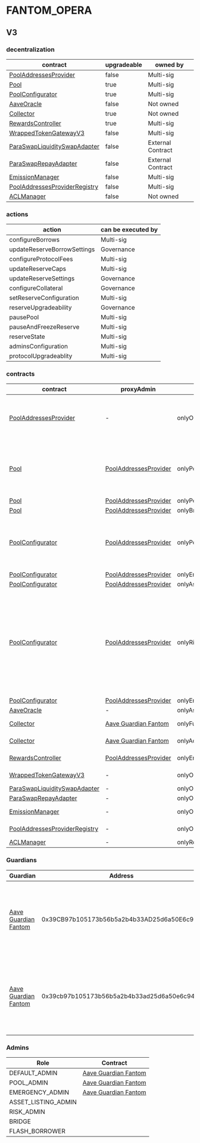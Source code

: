 # FANTOM_OPERA 
## V3 
### decentralization
| contract |upgradeable |owned by |
|----------|----------|----------|
|  [PoolAddressesProvider](https://ftmscan.com/address/0xa97684ead0e402dC232d5A977953DF7ECBaB3CDb) |  false |  Multi-sig | |--------|--------|--------|
|  [Pool](https://ftmscan.com/address/0x794a61358D6845594F94dc1DB02A252b5b4814aD) |  true |  Multi-sig | |--------|--------|--------|
|  [PoolConfigurator](https://ftmscan.com/address/0x8145eddDf43f50276641b55bd3AD95944510021E) |  true |  Multi-sig | |--------|--------|--------|
|  [AaveOracle](https://ftmscan.com/address/0xfd6f3c1845604C8AE6c6E402ad17fb9885160754) |  false |  Not owned | |--------|--------|--------|
|  [Collector](https://ftmscan.com/address/0xBe85413851D195fC6341619cD68BfDc26a25b928) |  true |  Not owned | |--------|--------|--------|
|  [RewardsController](https://ftmscan.com/address/0x929EC64c34a17401F460460D4B9390518E5B473e) |  true |  Multi-sig | |--------|--------|--------|
|  [WrappedTokenGatewayV3](https://ftmscan.com/address/0x1DcDA4de2Bf6c7AD9a34788D22aE6b7d55016e1f) |  false |  Multi-sig | |--------|--------|--------|
|  [ParaSwapLiquiditySwapAdapter](https://ftmscan.com/address/0xE387c6053CE8EC9f8C3fa5cE085Af73114a695d3) |  false |  External Contract | |--------|--------|--------|
|  [ParaSwapRepayAdapter](https://ftmscan.com/address/0x1408401B2A7E28cB747b3e258D0831Fc926bAC51) |  false |  External Contract | |--------|--------|--------|
|  [EmissionManager](https://ftmscan.com/address/0x048f2228D7Bf6776f99aB50cB1b1eaB4D1d4cA73) |  false |  Multi-sig | |--------|--------|--------|
|  [PoolAddressesProviderRegistry](https://ftmscan.com/address/0x770ef9f4fe897e59daCc474EF11238303F9552b6) |  false |  Multi-sig | |--------|--------|--------|
|  [ACLManager](https://ftmscan.com/address/0xa72636CbcAa8F5FF95B2cc47F3CDEe83F3294a0B) |  false |  Not owned | |--------|--------|--------|

### actions
| action |can be executed by |
|----------|----------|
|  configureBorrows |  Multi-sig | |--------|--------|
|  updateReserveBorrowSettings |  Governance | |--------|--------|
|  configureProtocolFees |  Multi-sig | |--------|--------|
|  updateReserveCaps |  Multi-sig | |--------|--------|
|  updateReserveSettings |  Governance | |--------|--------|
|  configureCollateral |  Governance | |--------|--------|
|  setReserveConfiguration |  Multi-sig | |--------|--------|
|  reserveUpgradeability |  Governance | |--------|--------|
|  pausePool |  Multi-sig | |--------|--------|
|  pauseAndFreezeReserve |  Multi-sig | |--------|--------|
|  reserveState |  Multi-sig | |--------|--------|
|  adminsConfiguration |  Multi-sig | |--------|--------|
|  protocolUpgradeablity |  Multi-sig | |--------|--------|

### contracts
| contract |proxyAdmin |modifier |permission owner |functions |
|----------|----------|----------|----------|----------|
|  [PoolAddressesProvider](https://ftmscan.com/address/0xa97684ead0e402dC232d5A977953DF7ECBaB3CDb) |  - |  onlyOwner |  [Aave Guardian Fantom](https://ftmscan.com/address/0x39CB97b105173b56b5a2b4b33AD25d6a50E6c949) |  setMarketId, setAddress, setAddressAsProxy, setPoolImpl, setPoolConfiguratorImpl, setPriceOracle, setACLManager, setACLAdmin, setPriceOracleSentinel, setPoolDataProvider | |--------|--------|--------|--------|--------|
|  [Pool](https://ftmscan.com/address/0x794a61358D6845594F94dc1DB02A252b5b4814aD) |  [PoolAddressesProvider](https://ftmscan.com/address/0xa97684ead0e402dC232d5A977953DF7ECBaB3CDb) |  onlyPoolConfigurator |  [PoolConfigurator](https://ftmscan.com/address/0x8145eddDf43f50276641b55bd3AD95944510021E) |  initReserve, dropReserve, setReserveInterestRateStrategyAddress, setConfiguration, updateBridgeProtocolFee, updateFlashloanPremiums, configureEModeCategory, resetIsolationModeTotalDebt | |--------|--------|--------|--------|--------|
|  [Pool](https://ftmscan.com/address/0x794a61358D6845594F94dc1DB02A252b5b4814aD) |  [PoolAddressesProvider](https://ftmscan.com/address/0xa97684ead0e402dC232d5A977953DF7ECBaB3CDb) |  onlyPoolAdmin |  [Aave Guardian Fantom](https://ftmscan.com/address/0x39CB97b105173b56b5a2b4b33AD25d6a50E6c949) |  rescueTokens | |--------|--------|--------|--------|--------|
|  [Pool](https://ftmscan.com/address/0x794a61358D6845594F94dc1DB02A252b5b4814aD) |  [PoolAddressesProvider](https://ftmscan.com/address/0xa97684ead0e402dC232d5A977953DF7ECBaB3CDb) |  onlyBridge |   |  mintUnbacked, backUnbacked | |--------|--------|--------|--------|--------|
|  [PoolConfigurator](https://ftmscan.com/address/0x8145eddDf43f50276641b55bd3AD95944510021E) |  [PoolAddressesProvider](https://ftmscan.com/address/0xa97684ead0e402dC232d5A977953DF7ECBaB3CDb) |  onlyPoolAdmin |  [Aave Guardian Fantom](https://ftmscan.com/address/0x39CB97b105173b56b5a2b4b33AD25d6a50E6c949) |  dropReserve, dropReserve, updateAToken, updateStableDebtToken, updateVariableDebtToken, setReserveActive, updateBridgeProtocolFee, updateFlashloanPremiumTotal, updateFlashloanPremiumToProtocol | |--------|--------|--------|--------|--------|
|  [PoolConfigurator](https://ftmscan.com/address/0x8145eddDf43f50276641b55bd3AD95944510021E) |  [PoolAddressesProvider](https://ftmscan.com/address/0xa97684ead0e402dC232d5A977953DF7ECBaB3CDb) |  onlyEmergencyAdmin |  [Aave Guardian Fantom](https://ftmscan.com/address/0x39CB97b105173b56b5a2b4b33AD25d6a50E6c949) |  setPoolPause | |--------|--------|--------|--------|--------|
|  [PoolConfigurator](https://ftmscan.com/address/0x8145eddDf43f50276641b55bd3AD95944510021E) |  [PoolAddressesProvider](https://ftmscan.com/address/0xa97684ead0e402dC232d5A977953DF7ECBaB3CDb) |  onlyAssetListingOrPoolAdmins |  [Aave Guardian Fantom](https://ftmscan.com/address/0x39CB97b105173b56b5a2b4b33AD25d6a50E6c949) |  initReserves | |--------|--------|--------|--------|--------|
|  [PoolConfigurator](https://ftmscan.com/address/0x8145eddDf43f50276641b55bd3AD95944510021E) |  [PoolAddressesProvider](https://ftmscan.com/address/0xa97684ead0e402dC232d5A977953DF7ECBaB3CDb) |  onlyRiskOrPoolAdmins |  [Aave Guardian Fantom](https://ftmscan.com/address/0x39CB97b105173b56b5a2b4b33AD25d6a50E6c949) |  setReserveBorrowing, setReserveBorrowing, configureReserveAsCollateral, setReserveStableRateBorrowing, setReserveFreeze, setBorrowableInIsolation, setReserveFactor, setDebtCeiling, setSiloedBorrowing, setBorrowCap, setSupplyCap, setLiquidationProtocolFee, setEModeCategory, setAssetEModeCategory, setUnbackedMintCap, setReserveInterestRateStrategyAddress | |--------|--------|--------|--------|--------|
|  [PoolConfigurator](https://ftmscan.com/address/0x8145eddDf43f50276641b55bd3AD95944510021E) |  [PoolAddressesProvider](https://ftmscan.com/address/0xa97684ead0e402dC232d5A977953DF7ECBaB3CDb) |  onlyEmergencyOrPoolAdmin |  [Aave Guardian Fantom](https://ftmscan.com/address/0x39CB97b105173b56b5a2b4b33AD25d6a50E6c949) |  setReservePause | |--------|--------|--------|--------|--------|
|  [AaveOracle](https://ftmscan.com/address/0xfd6f3c1845604C8AE6c6E402ad17fb9885160754) |  - |  onlyAssetListingOrPoolAdmins |  [Aave Guardian Fantom](https://ftmscan.com/address/0x39CB97b105173b56b5a2b4b33AD25d6a50E6c949) |  setAssetSources, setFallbackOracle | |--------|--------|--------|--------|--------|
|  [Collector](https://ftmscan.com/address/0xBe85413851D195fC6341619cD68BfDc26a25b928) |  [Aave Guardian Fantom](https://ftmscan.com/address/0x39CB97b105173b56b5a2b4b33AD25d6a50E6c949) |  onlyFundsAdmin |  [0xc0F0cFBbd0382BcE3B93234E4BFb31b2aaBE36aD](https://ftmscan.com/address/0xc0F0cFBbd0382BcE3B93234E4BFb31b2aaBE36aD) |  approve, transfer, setFundsAdmin, createStream | |--------|--------|--------|--------|--------|
|  [Collector](https://ftmscan.com/address/0xBe85413851D195fC6341619cD68BfDc26a25b928) |  [Aave Guardian Fantom](https://ftmscan.com/address/0x39CB97b105173b56b5a2b4b33AD25d6a50E6c949) |  onlyAdminOrRecipient |  [Aave Guardian Fantom](https://ftmscan.com/address/0x39CB97b105173b56b5a2b4b33AD25d6a50E6c949), [0xc0F0cFBbd0382BcE3B93234E4BFb31b2aaBE36aD](https://ftmscan.com/address/0xc0F0cFBbd0382BcE3B93234E4BFb31b2aaBE36aD) |  withdrawFromStream, cancelStream | |--------|--------|--------|--------|--------|
|  [RewardsController](https://ftmscan.com/address/0x929EC64c34a17401F460460D4B9390518E5B473e) |  [PoolAddressesProvider](https://ftmscan.com/address/0xa97684ead0e402dC232d5A977953DF7ECBaB3CDb) |  onlyEmissionManager |  [EmissionManager](https://ftmscan.com/address/0x048f2228D7Bf6776f99aB50cB1b1eaB4D1d4cA73) |  configureAssets, setTransferStrategy, setRewardOracle, setClaimer | |--------|--------|--------|--------|--------|
|  [WrappedTokenGatewayV3](https://ftmscan.com/address/0x1DcDA4de2Bf6c7AD9a34788D22aE6b7d55016e1f) |  - |  onlyOwner |  [Aave Guardian Fantom](https://ftmscan.com/address/0x39CB97b105173b56b5a2b4b33AD25d6a50E6c949) |  emergencyTokenTransfer, emergencyEtherTransfer | |--------|--------|--------|--------|--------|
|  [ParaSwapLiquiditySwapAdapter](https://ftmscan.com/address/0xE387c6053CE8EC9f8C3fa5cE085Af73114a695d3) |  - |  onlyOwner |  [0x4365F8e70CF38C6cA67DE41448508F2da8825500](https://ftmscan.com/address/0x4365F8e70CF38C6cA67DE41448508F2da8825500) |  rescueTokens | |--------|--------|--------|--------|--------|
|  [ParaSwapRepayAdapter](https://ftmscan.com/address/0x1408401B2A7E28cB747b3e258D0831Fc926bAC51) |  - |  onlyOwner |  [0x4365F8e70CF38C6cA67DE41448508F2da8825500](https://ftmscan.com/address/0x4365F8e70CF38C6cA67DE41448508F2da8825500) |  rescueTokens | |--------|--------|--------|--------|--------|
|  [EmissionManager](https://ftmscan.com/address/0x048f2228D7Bf6776f99aB50cB1b1eaB4D1d4cA73) |  - |  onlyOwner |  [Aave Guardian Fantom](https://ftmscan.com/address/0x39CB97b105173b56b5a2b4b33AD25d6a50E6c949) |  setClaimer, setEmissionAdmin, setRewardsController | |--------|--------|--------|--------|--------|
|  [PoolAddressesProviderRegistry](https://ftmscan.com/address/0x770ef9f4fe897e59daCc474EF11238303F9552b6) |  - |  onlyOwner |  [Aave Guardian Fantom](https://ftmscan.com/address/0x39CB97b105173b56b5a2b4b33AD25d6a50E6c949) |  registerAddressesProvider, unregisterAddressesProvider | |--------|--------|--------|--------|--------|
|  [ACLManager](https://ftmscan.com/address/0xa72636CbcAa8F5FF95B2cc47F3CDEe83F3294a0B) |  - |  onlyRole |  [Aave Guardian Fantom](https://ftmscan.com/address/0x39CB97b105173b56b5a2b4b33AD25d6a50E6c949) |  setRoleAdmin | |--------|--------|--------|--------|--------|

### Guardians 
| Guardian |Address |Owners |
|----------|----------|----------|
|  [Aave Guardian Fantom](https://ftmscan.com/address/0x39CB97b105173b56b5a2b4b33AD25d6a50E6c949) |  0x39CB97b105173b56b5a2b4b33AD25d6a50E6c949 |  [0x329c54289Ff5D6B7b7daE13592C6B1EDA1543eD4](https://ftmscan.com/address/0x329c54289Ff5D6B7b7daE13592C6B1EDA1543eD4), [0xb647055A9915bF9c8021a684E175A353525b9890](https://ftmscan.com/address/0xb647055A9915bF9c8021a684E175A353525b9890), [0x4C30E33758216aD0d676419c21CB8D014C68099f](https://ftmscan.com/address/0x4C30E33758216aD0d676419c21CB8D014C68099f), [0xf71fc92e2949ccF6A5Fd369a0b402ba80Bc61E02](https://ftmscan.com/address/0xf71fc92e2949ccF6A5Fd369a0b402ba80Bc61E02), [0xF0BA0fF18498F6fab57b8286006F9512D6aE2565](https://ftmscan.com/address/0xF0BA0fF18498F6fab57b8286006F9512D6aE2565), [0x80F11A20cd3855cAe3640558Ff320401EE970cFa](https://ftmscan.com/address/0x80F11A20cd3855cAe3640558Ff320401EE970cFa), [0x5bE3E96Cdc3A97628bD7308d3588B9a474F4A54d](https://ftmscan.com/address/0x5bE3E96Cdc3A97628bD7308d3588B9a474F4A54d), [0x585E06CA576D0565a035301819FD2cfD7104c1E8](https://ftmscan.com/address/0x585E06CA576D0565a035301819FD2cfD7104c1E8), [0x285b7EEa81a5B66B62e7276a24c1e0F83F7409c1](https://ftmscan.com/address/0x285b7EEa81a5B66B62e7276a24c1e0F83F7409c1), [0xbd4DCfA978c6D0d342cE36809AfFFa49d4B7f1F7](https://ftmscan.com/address/0xbd4DCfA978c6D0d342cE36809AfFFa49d4B7f1F7) | |--------|--------|--------|
|  [Aave Guardian Fantom](https://ftmscan.com/address/0x39cb97b105173b56b5a2b4b33ad25d6a50e6c949) |  0x39cb97b105173b56b5a2b4b33ad25d6a50e6c949 |  [0x329c54289Ff5D6B7b7daE13592C6B1EDA1543eD4](https://ftmscan.com/address/0x329c54289Ff5D6B7b7daE13592C6B1EDA1543eD4), [0xb647055A9915bF9c8021a684E175A353525b9890](https://ftmscan.com/address/0xb647055A9915bF9c8021a684E175A353525b9890), [0x4C30E33758216aD0d676419c21CB8D014C68099f](https://ftmscan.com/address/0x4C30E33758216aD0d676419c21CB8D014C68099f), [0xf71fc92e2949ccF6A5Fd369a0b402ba80Bc61E02](https://ftmscan.com/address/0xf71fc92e2949ccF6A5Fd369a0b402ba80Bc61E02), [0xF0BA0fF18498F6fab57b8286006F9512D6aE2565](https://ftmscan.com/address/0xF0BA0fF18498F6fab57b8286006F9512D6aE2565), [0x80F11A20cd3855cAe3640558Ff320401EE970cFa](https://ftmscan.com/address/0x80F11A20cd3855cAe3640558Ff320401EE970cFa), [0x5bE3E96Cdc3A97628bD7308d3588B9a474F4A54d](https://ftmscan.com/address/0x5bE3E96Cdc3A97628bD7308d3588B9a474F4A54d), [0x585E06CA576D0565a035301819FD2cfD7104c1E8](https://ftmscan.com/address/0x585E06CA576D0565a035301819FD2cfD7104c1E8), [0x285b7EEa81a5B66B62e7276a24c1e0F83F7409c1](https://ftmscan.com/address/0x285b7EEa81a5B66B62e7276a24c1e0F83F7409c1), [0xbd4DCfA978c6D0d342cE36809AfFFa49d4B7f1F7](https://ftmscan.com/address/0xbd4DCfA978c6D0d342cE36809AfFFa49d4B7f1F7) | |--------|--------|--------|

### Admins 
| Role |Contract |
|----------|----------|
|  DEFAULT_ADMIN |  [Aave Guardian Fantom](https://ftmscan.com/address/0x39CB97b105173b56b5a2b4b33AD25d6a50E6c949) | |--------|--------|
|  POOL_ADMIN |  [Aave Guardian Fantom](https://ftmscan.com/address/0x39CB97b105173b56b5a2b4b33AD25d6a50E6c949) | |--------|--------|
|  EMERGENCY_ADMIN |  [Aave Guardian Fantom](https://ftmscan.com/address/0x39CB97b105173b56b5a2b4b33AD25d6a50E6c949) | |--------|--------|
|  ASSET_LISTING_ADMIN |   | |--------|--------|
|  RISK_ADMIN |   | |--------|--------|
|  BRIDGE |   | |--------|--------|
|  FLASH_BORROWER |   | |--------|--------|

